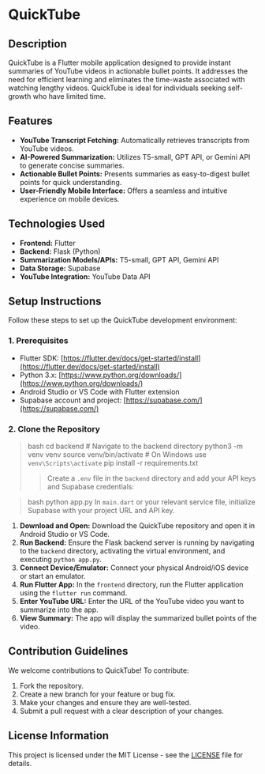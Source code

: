 # QuickTube

## Description

QuickTube is a Flutter mobile application designed to provide instant summaries of YouTube videos in actionable bullet points. It addresses the need for efficient learning and eliminates the time-waste associated with watching lengthy videos. QuickTube is ideal for individuals seeking self-growth who have limited time.

## Features

*   **YouTube Transcript Fetching:** Automatically retrieves transcripts from YouTube videos.
*   **AI-Powered Summarization:** Utilizes T5-small, GPT API, or Gemini API to generate concise summaries.
*   **Actionable Bullet Points:** Presents summaries as easy-to-digest bullet points for quick understanding.
*   **User-Friendly Mobile Interface:** Offers a seamless and intuitive experience on mobile devices.

## Technologies Used

*   **Frontend:** Flutter
*   **Backend:** Flask (Python)
*   **Summarization Models/APIs:** T5-small, GPT API, Gemini API
*   **Data Storage:** Supabase
*   **YouTube Integration:** YouTube Data API

## Setup Instructions

Follow these steps to set up the QuickTube development environment:

### 1. Prerequisites

*   Flutter SDK: [https://flutter.dev/docs/get-started/install](https://flutter.dev/docs/get-started/install)
*   Python 3.x: [https://www.python.org/downloads/](https://www.python.org/downloads/)
*   Android Studio or VS Code with Flutter extension
*   Supabase account and project: [https://supabase.com/](https://supabase.com/)

### 2. Clone the Repository

> bash
> cd backend  # Navigate to the backend directory
> python3 -m venv venv
> source venv/bin/activate # On Windows use `venv\Scripts\activate`
> pip install -r requirements.txt
> > Create a `.env` file in the `backend` directory and add your API keys and Supabase credentials:

> bash
> python app.py
> In `main.dart` or your relevant service file, initialize Supabase with your project URL and API key.

1.  **Download and Open:** Download the QuickTube repository and open it in Android Studio or VS Code.
2.  **Run Backend:** Ensure the Flask backend server is running by navigating to the `backend` directory, activating the virtual environment, and executing `python app.py`.
3.  **Connect Device/Emulator:** Connect your physical Android/iOS device or start an emulator.
4.  **Run Flutter App:** In the `frontend` directory, run the Flutter application using the `flutter run` command.
5.  **Enter YouTube URL:** Enter the URL of the YouTube video you want to summarize into the app.
6.  **View Summary:** The app will display the summarized bullet points of the video.

## Contribution Guidelines

We welcome contributions to QuickTube! To contribute:

1.  Fork the repository.
2.  Create a new branch for your feature or bug fix.
3.  Make your changes and ensure they are well-tested.
4.  Submit a pull request with a clear description of your changes.

## License Information
This project is licensed under the MIT License - see the [LICENSE](LICENSE) file for details.
